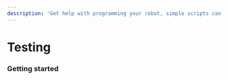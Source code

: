 ```yaml
---
description: 'Get help with programming your robot, simple scripts can be found here.'
---
```


# Testing
### Getting started


